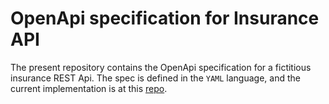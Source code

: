 # OpenApi specification for Insurance API

The present repository contains the OpenApi specification for a fictitious insurance REST Api. The spec is defined in the `YAML` language, and the current implementation is at this [repo](https://github.com/Dedox-tech-jalasoft/api-practice). 
